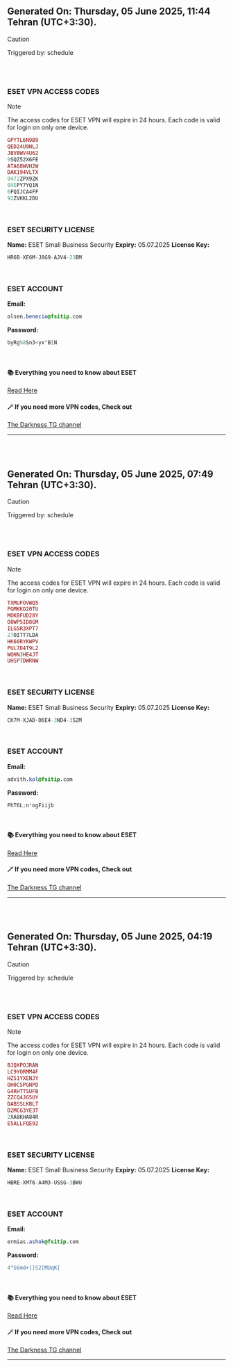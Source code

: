 ## Generated On: Thursday, 05 June 2025, 11:44 Tehran (UTC+3:30).

> [!CAUTION]
> Triggered by: schedule

<br><br>

### ESET VPN ACCESS CODES

> [!NOTE]
> The access codes for ESET VPN will expire in 24 hours.
> Each code is valid for login on only one device.

```ruby
GPYTL6N9B9
QED24U9NLJ
JBVBWV4U62
9SQZ52X6FE
ATA68WVH2W
DAK194VLTX
9472ZPX9ZK
0XEPY7YQ1N
6FQIJCA4FF
92ZVKKL2DU
```

<br>

### ESET SECURITY LICENSE

**Name:** ESET Small Business Security
**Expiry:** 05.07.2025
**License Key:**

```POV-Ray SDL
HR6B-XE6M-J8G9-AJV4-23BM
```

<br>

### ESET ACCOUNT

**Email:**

```CSS
olsen.benecio@fsitip.com
```

**Password:**

```POV-Ray SDL
byRg%8Sn3<yx^B[N
```

<br>

#### 📚 Everything you need to know about ESET

[Read Here](https://t.me/F_NiREvil/2113)

#### 🪄 If you need more VPN codes, Check out

[The Darkness TG channel](https://t.me/Eset_key_trial)

---

<br><br>

## Generated On: Thursday, 05 June 2025, 07:49 Tehran (UTC+3:30).

> [!CAUTION]
> Triggered by: schedule

<br><br>

### ESET VPN ACCESS CODES

> [!NOTE]
> The access codes for ESET VPN will expire in 24 hours.
> Each code is valid for login on only one device.

```ruby
TXMUFOVWQ5
PGMKKO20TU
MOKBFUD28Y
O8WP5ID8GM
ILG5R3XPT7
27OITT7LDA
HK66RYKWPV
PUL7D4T9L2
WQHNJHE4JT
UHSP7DWRNW
```

<br>

### ESET SECURITY LICENSE

**Name:** ESET Small Business Security
**Expiry:** 05.07.2025
**License Key:**

```POV-Ray SDL
CK7M-XJAD-D6E4-3ND4-3S2M
```

<br>

### ESET ACCOUNT

**Email:**

```CSS
advith.kol@fsitip.com
```

**Password:**

```POV-Ray SDL
PhT6L;n'ogFiijb
```

<br>

#### 📚 Everything you need to know about ESET

[Read Here](https://t.me/F_NiREvil/2113)

#### 🪄 If you need more VPN codes, Check out

[The Darkness TG channel](https://t.me/Eset_key_trial)

---

<br><br>

## Generated On: Thursday, 05 June 2025, 04:19 Tehran (UTC+3:30).

> [!CAUTION]
> Triggered by: schedule

<br><br>

### ESET VPN ACCESS CODES

> [!NOTE]
> The access codes for ESET VPN will expire in 24 hours.
> Each code is valid for login on only one device.

```ruby
BJQXPOJRAN
LC9YORMM4F
HZ51YXENJY
OH0CSPGNPD
G4RHTTSUFB
ZZCQ4JG5UY
DABSSLKBLT
D2MCG3YE3T
2XA8KHA84R
E5ALLFQE92
```

<br>

### ESET SECURITY LICENSE

**Name:** ESET Small Business Security
**Expiry:** 05.07.2025
**License Key:**

```POV-Ray SDL
HBRE-XMT6-A4M3-USSG-3BWU
```

<br>

### ESET ACCOUNT

**Email:**

```CSS
ermias.ashok@fsitip.com
```

**Password:**

```POV-Ray SDL
4"S6md+]}S2[MUqK{
```

<br>

#### 📚 Everything you need to know about ESET

[Read Here](https://t.me/F_NiREvil/2113)

#### 🪄 If you need more VPN codes, Check out

[The Darkness TG channel](https://t.me/Eset_key_trial)

---

<br><br>

